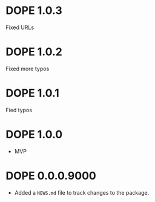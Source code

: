 # DOPE 1.0.3

Fixed URLs

# DOPE 1.0.2

Fixed more typos

# DOPE 1.0.1

Fied typos

# DOPE 1.0.0

* MVP

# DOPE 0.0.0.9000

* Added a `NEWS.md` file to track changes to the package.
